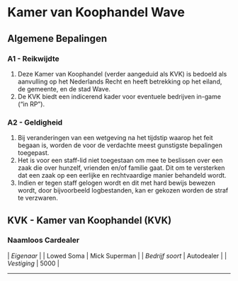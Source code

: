 # Kamer van Koophandel Wave

## Algemene Bepalingen

### A1 - Reikwijdte

1. Deze Kamer van Koophandel (verder aangeduid als KVK) is bedoeld als aanvulling op het Nederlands Recht en heeft betrekking op het eiland, de gemeente, en de stad Wave.
2. De KVK biedt een indicerend kader voor eventuele bedrijven in-game (“in RP”).

### A2 - Geldigheid

1. Bij veranderingen van een wetgeving na het tijdstip waarop het feit begaan is, worden de voor de verdachte meest gunstigste bepalingen toegepast.
2. Het is voor een staff-lid niet toegestaan om mee te beslissen over een zaak die over hunzelf, vrienden en/of familie gaat. Dit om te versterken dat een zaak op een eerlijke en rechtvaardige manier behandeld wordt.
3. Indien er tegen staff gelogen wordt en dit met hard bewijs bewezen wordt, door bijvoorbeeld logbestanden, kan er gekozen worden de straf te verzwaren.

## KVK - Kamer van Koophandel (KVK)

### Naamloos Cardealer

|  *Eigenaar* |   | Lowed Soma  | Mick Superman |
| *Bedrijf soort* | Autodealer |
| *Vestiging*  | 5000 |

---------------------
